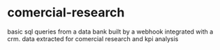 # comercial-research
basic sql queries from a data bank built by a webhook integrated with a crm. data extracted for comercial research and kpi analysis

